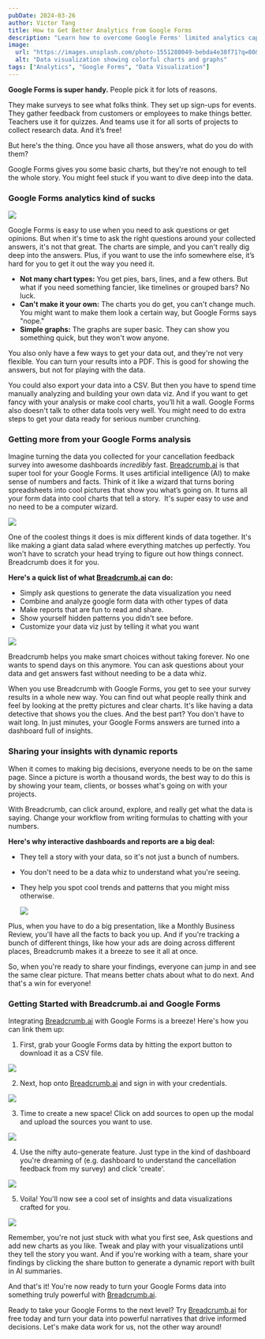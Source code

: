 ```yaml
---
pubDate: 2024-03-26
author: Victor Tang
title: How to Get Better Analytics from Google Forms
description: "Learn how to overcome Google Forms' limited analytics capabilities and transform your form data into powerful interactive dashboards using AI-powered tools like Breadcrumb."
image:
  url: "https://images.unsplash.com/photo-1551288049-bebda4e38f71?q=80&w=2787&auto=format&fit=crop&ixlib=rb-4.0.3&ixid=M3wxMjA3fDB8MHxwaG90by1wYWdlfHx8fGVufDB8fHx8fA%3D%3D"
  alt: "Data visualization showing colorful charts and graphs"
tags: ["Analytics", "Google Forms", "Data Visualization"]
---
```


**Google Forms is super handy.** People pick it for lots of reasons.

They make surveys to see what folks think. They set up sign-ups for events. They gather feedback from customers or employees to make things better. Teachers use it for quizzes. And teams use it for all sorts of projects to collect research data. And it’s free!

But here's the thing. Once you have all those answers, what do you do with them?

Google Forms gives you some basic charts, but they're not enough to tell the whole story. You might feel stuck if you want to dive deep into the data.

### Google Forms analytics kind of sucks

![](https://img.plasmic.app/img-optimizer/v1/img?src=61feb4de0d58833e48b6d0c4a518fcd4.png&f=webp&q=75)

Google Forms is easy to use when you need to ask questions or get opinions. But when it's time to ask the right questions around your collected answers, it's not that great. The charts are simple, and you can't really dig deep into the answers. Plus, if you want to use the info somewhere else, it’s hard for you to get it out the way you need it.

- **Not many chart types:** You get pies, bars, lines, and a few others. But what if you need something fancier, like timelines or grouped bars? No luck.
- **Can't make it your own:** The charts you do get, you can't change much. You might want to make them look a certain way, but Google Forms says "nope."
- **Simple graphs:** The graphs are super basic. They can show you something quick, but they won't wow anyone.

You also only have a few ways to get your data out, and they're not very flexible. You can turn your results into a PDF. This is good for showing the answers, but not for playing with the data.

You could also export your data into a CSV. But then you have to spend time manually analyzing and building your own data viz. And if you want to get fancy with your analysis or make cool charts, you’ll hit a wall. Google Forms also doesn't talk to other data tools very well. You might need to do extra steps to get your data ready for serious number crunching.

### Getting more from your Google Forms analysis

Imagine turning the data you collected for your cancellation feedback survey into awesome dashboards _incredibly_ fast. [Breadcrumb.ai](http://breadcrumb.ai/) is that super tool for your Google Forms. It uses artificial intelligence (AI) to make sense of numbers and facts. Think of it like a wizard that turns boring spreadsheets into cool pictures that show you what’s going on. It turns all your form data into cool charts that tell a story.  It's super easy to use and no need to be a computer wizard.

![](https://img.plasmic.app/img-optimizer/v1/img?src=63556f4d327f69fc520bddff730bc754.png&f=webp&q=75)

One of the coolest things it does is mix different kinds of data together. It's like making a giant data salad where everything matches up perfectly. You won't have to scratch your head trying to figure out how things connect. Breadcrumb does it for you.

**Here's a quick list of what [Breadcrumb.ai](http://breadcrumb.ai/) can do:**

- Simply ask questions to generate the data visualization you need
- Combine and analyze google form data with other types of data
- Make reports that are fun to read and share.
- Show yourself hidden patterns you didn't see before.
- Customize your data viz just by telling it what you want

![](https://img.plasmic.app/img-optimizer/v1/img?src=53fa960965e5fa684dd5650504368ddc.png&f=webp&q=75)

Breadcrumb helps you make smart choices without taking forever. No one wants to spend days on this anymore. You can ask questions about your data and get answers fast without needing to be a data whiz.

When you use Breadcrumb with Google Forms, you get to see your survey results in a whole new way. You can find out what people really think and feel by looking at the pretty pictures and clear charts. It's like having a data detective that shows you the clues. And the best part? You don't have to wait long. In just minutes, your Google Forms answers are turned into a dashboard full of insights.

### Sharing your insights with dynamic reports

When it comes to making big decisions, everyone needs to be on the same page. Since a picture is worth a thousand words, the best way to do this is by showing your team, clients, or bosses what's going on with your projects.

With Breadcrumb, can click around, explore, and really get what the data is saying. Change your workflow from writing formulas to chatting with your numbers.

**Here's why interactive dashboards and reports are a big deal:**

- They tell a story with your data, so it's not just a bunch of numbers.
    
- You don't need to be a data whiz to understand what you're seeing.
    
- They help you spot cool trends and patterns that you might miss otherwise.
    
    ![](https://img.plasmic.app/img-optimizer/v1/img?src=c0cb2cd463b7a704c3a871f465de7267.png&f=webp&q=75)
    

Plus, when you have to do a big presentation, like a Monthly Business Review, you'll have all the facts to back you up. And if you're tracking a bunch of different things, like how your ads are doing across different places, Breadcrumb makes it a breeze to see it all at once.

So, when you're ready to share your findings, everyone can jump in and see the same clear picture. That means better chats about what to do next. And that's a win for everyone!

### Getting Started with Breadcrumb.ai and Google Forms

Integrating [Breadcrumb.ai](http://breadcrumb.ai/) with Google Forms is a breeze! Here's how you can link them up:

1. First, grab your Google Forms data by hitting the export button to download it as a CSV file.

![](https://img.plasmic.app/img-optimizer/v1/img?src=4296deab213ac7c2f52f9a30cf7be625.png&f=webp&q=75)

2. Next, hop onto [Breadcrumb.ai](https://app.breadcrumb.ai/signup) and sign in with your credentials.

![](https://img.plasmic.app/img-optimizer/v1/img?src=013cffe2f3aed844a2d4d7ad92cf4e19.png&f=webp&q=75)

3. Time to create a new space! Click on add sources to open up the modal and upload the sources you want to use.

![](https://img.plasmic.app/img-optimizer/v1/img?src=87a6d21afa1b529eee47d10b6386d372.png&f=webp&q=75)

4. Use the nifty auto-generate feature. Just type in the kind of dashboard you're dreaming of (e.g. dashboard to understand the cancellation feedback from my survey) and click 'create'.

![](https://img.plasmic.app/img-optimizer/v1/img?src=aabaf8303f082cc9dc80bf4a1fffe4f4.png&f=webp&q=75)

5. Voila! You'll now see a cool set of insights and data visualizations crafted for you.

![](https://img.plasmic.app/img-optimizer/v1/img?src=65cd709e2713cbcb31d150ca9f6f6c22.png&f=webp&q=75)

Remember, you're not just stuck with what you first see, Ask questions and add new charts as you like. Tweak and play with your visualizations until they tell the story you want. And if you're working with a team, share your findings by clicking the share button to generate a dynamic report with built in AI summaries.

And that's it! You're now ready to turn your Google Forms data into something truly powerful with [Breadcrumb.ai](http://breadcrumb.ai/).

Ready to take your Google Forms to the next level? Try [Breadcrumb.ai](http://breadcrumb.ai/) for free today and turn your data into powerful narratives that drive informed decisions. Let's make data work for us, not the other way around!